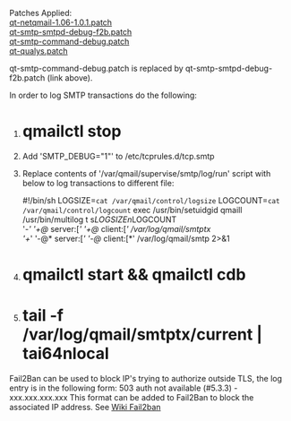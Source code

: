 Patches Applied:<br>
<a href="https://github.com/qmtoaster/patches/blob/master/cos8/3.3.1/qt-netqmail-1.06-1.0.1.patch">qt-netqmail-1.06-1.0.1.patch</a><br>
<a href="https://github.com/qmtoaster/patches/blob/master/cos8/3.3.5/qt-smtp-smtpd-debug-f2b.patch">qt-smtp-smtpd-debug-f2b.patch</a><br>
<a href="https://github.com/qmtoaster/patches/blob/master/cos8/3.3.4/qt-smtp-command-debug.patch">qt-smtp-command-debug.patch</a><br>
<a href="https://github.com/qmtoaster/patches/blob/master/cos8/3.3.4/qt-qualys.patch">qt-qualys.patch</a><br>

qt-smtp-command-debug.patch is replaced by qt-smtp-smtpd-debug-f2b.patch (link above).

   In order to log SMTP transactions do the following:
   1) # qmailctl stop
   2) Add 'SMTP_DEBUG="1"' to /etc/tcprules.d/tcp.smtp 
   3) Replace contents of '/var/qmail/supervise/smtp/log/run' script with below to log transactions to different file: 
      
      #!/bin/sh
      LOGSIZE=`cat /var/qmail/control/logsize`
      LOGCOUNT=`cat /var/qmail/control/logcount`
      exec /usr/bin/setuidgid qmaill \
        /usr/bin/multilog t s$LOGSIZE n$LOGCOUNT \
        '-*' '+@* server:[*' '+@* client:[*' /var/log/qmail/smtptx \
        '+*' '-@* server:[*' '-@* client:[*' /var/log/qmail/smtp 2>&1
   4) # qmailctl start && qmailctl cdb
   5) # tail -f /var/log/qmail/smtptx/current | tai64nlocal

Fail2Ban can be used to block IP's trying to authorize outside TLS, the log entry is in the following form:
    503 auth not available (#5.3.3) - xxx.xxx.xxx.xxx 
This format can be added to Fail2Ban to block the associated IP address. See <a href="http://wiki.qmailtoaster.org/index.php?title=Fail2ban">Wiki Fail2ban</a>
